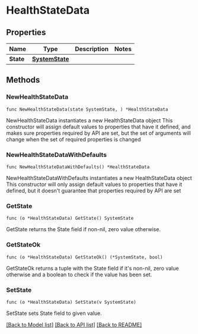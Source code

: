 # HealthStateData

## Properties

Name | Type | Description | Notes
------------ | ------------- | ------------- | -------------
**State** | [**SystemState**](SystemState.md) |  | 

## Methods

### NewHealthStateData

`func NewHealthStateData(state SystemState, ) *HealthStateData`

NewHealthStateData instantiates a new HealthStateData object
This constructor will assign default values to properties that have it defined,
and makes sure properties required by API are set, but the set of arguments
will change when the set of required properties is changed

### NewHealthStateDataWithDefaults

`func NewHealthStateDataWithDefaults() *HealthStateData`

NewHealthStateDataWithDefaults instantiates a new HealthStateData object
This constructor will only assign default values to properties that have it defined,
but it doesn't guarantee that properties required by API are set

### GetState

`func (o *HealthStateData) GetState() SystemState`

GetState returns the State field if non-nil, zero value otherwise.

### GetStateOk

`func (o *HealthStateData) GetStateOk() (*SystemState, bool)`

GetStateOk returns a tuple with the State field if it's non-nil, zero value otherwise
and a boolean to check if the value has been set.

### SetState

`func (o *HealthStateData) SetState(v SystemState)`

SetState sets State field to given value.



[[Back to Model list]](../README.md#documentation-for-models) [[Back to API list]](../README.md#documentation-for-api-endpoints) [[Back to README]](../README.md)


